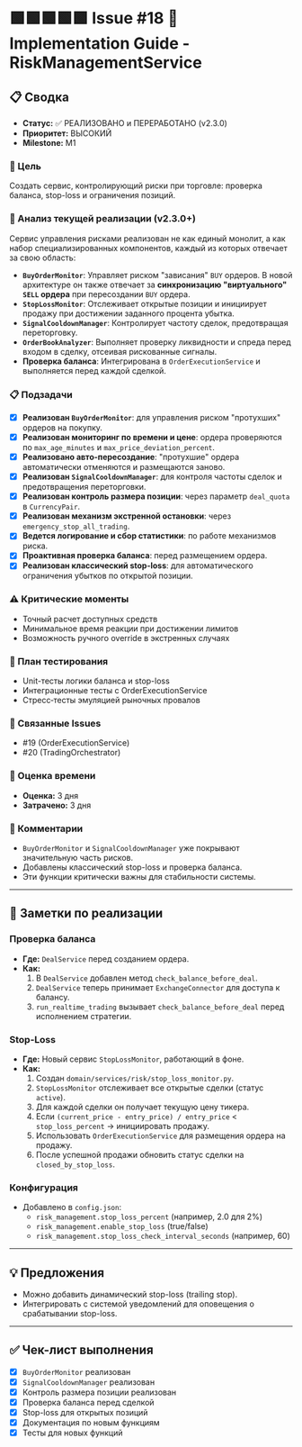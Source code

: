 # 🟩🟩🟩🟩🟩 Issue #18 🚀 Implementation Guide - RiskManagementService

## 📋 Сводка
- **Статус:** ✅ РЕАЛИЗОВАНО и ПЕРЕРАБОТАНО (v2.3.0)
- **Приоритет:** ВЫСОКИЙ
- **Milestone:** M1

### 🎯 Цель
Создать сервис, контролирующий риски при торговле: проверка баланса, stop-loss и ограничения позиций.

### 🔬 Анализ текущей реализации (v2.3.0+)

Сервис управления рисками реализован не как единый монолит, а как набор специализированных компонентов, каждый из которых отвечает за свою область:

-   **`BuyOrderMonitor`**: Управляет риском "зависания" `BUY` ордеров. В новой архитектуре он также отвечает за **синхронизацию "виртуального" `SELL` ордера** при пересоздании `BUY` ордера.
-   **`StopLossMonitor`**: Отслеживает открытые позиции и инициирует продажу при достижении заданного процента убытка.
-   **`SignalCooldownManager`**: Контролирует частоту сделок, предотвращая переторговку.
-   **`OrderBookAnalyzer`**: Выполняет проверку ликвидности и спреда перед входом в сделку, отсеивая рискованные сигналы.
-   **Проверка баланса**: Интегрирована в `OrderExecutionService` и выполняется перед каждой сделкой.

### 📋 Подзадачи
- [x] **Реализован `BuyOrderMonitor`**: для управления риском "протухших" ордеров на покупку.
- [x] **Реализован мониторинг по времени и цене**: ордера проверяются по `max_age_minutes` и `max_price_deviation_percent`.
- [x] **Реализовано авто-пересоздание**: "протухшие" ордера автоматически отменяются и размещаются заново.
- [x] **Реализован `SignalCooldownManager`**: для контроля частоты сделок и предотвращения переторговки.
- [x] **Реализован контроль размера позиции**: через параметр `deal_quota` в `CurrencyPair`.
- [x] **Реализован механизм экстренной остановки**: через `emergency_stop_all_trading`.
- [x] **Ведется логирование и сбор статистики**: по работе механизмов риска.
- [x] **Проактивная проверка баланса**: перед размещением ордера.
- [x] **Реализован классический stop-loss**: для автоматического ограничения убытков по открытой позиции.

### ⚠️ Критические моменты
- Точный расчет доступных средств
- Минимальное время реакции при достижении лимитов
- Возможность ручного override в экстренных случаях

### 🧪 План тестирования
- Unit-тесты логики баланса и stop-loss
- Интеграционные тесты с OrderExecutionService
- Стресс‑тесты эмуляцией рыночных провалов


### 🔗 Связанные Issues
- #19 (OrderExecutionService)
- #20 (TradingOrchestrator)

### 📅 Оценка времени
- **Оценка:** 3 дня
- **Затрачено:** 3 дня

### 💬 Комментарии
- `BuyOrderMonitor` и `SignalCooldownManager` уже покрывают значительную часть рисков.
- Добавлены классический stop-loss и проверка баланса.
- Эти функции критически важны для стабильности системы.

---
## 📝 Заметки по реализации

### Проверка баланса
- **Где:** `DealService` перед созданием ордера.
- **Как:**
  1. В `DealService` добавлен метод `check_balance_before_deal`.
  2. `DealService` теперь принимает `ExchangeConnector` для доступа к балансу.
  3. `run_realtime_trading` вызывает `check_balance_before_deal` перед исполнением стратегии.

### Stop-Loss
- **Где:** Новый сервис `StopLossMonitor`, работающий в фоне.
- **Как:**
  1. Создан `domain/services/risk/stop_loss_monitor.py`.
  2. `StopLossMonitor` отслеживает все открытые сделки (статус `active`).
  3. Для каждой сделки он получает текущую цену тикера.
  4. Если `(current_price - entry_price) / entry_price` < `stop_loss_percent` -> инициировать продажу.
  5. Использовать `OrderExecutionService` для размещения ордера на продажу.
  6. После успешной продажи обновить статус сделки на `closed_by_stop_loss`.

### Конфигурация
- Добавлено в `config.json`:
  - `risk_management.stop_loss_percent` (например, 2.0 для 2%)
  - `risk_management.enable_stop_loss` (true/false)
  - `risk_management.stop_loss_check_interval_seconds` (например, 60)

---
## 💡 Предложения
- Можно добавить динамический stop-loss (trailing stop).
- Интегрировать с системой уведомлений для оповещения о срабатывании stop-loss.

---
## ✅ Чек-лист выполнения
- [x] `BuyOrderMonitor` реализован
- [x] `SignalCooldownManager` реализован
- [x] Контроль размера позиции реализован
- [x] Проверка баланса перед сделкой
- [x] Stop-loss для открытых позиций
- [x] Документация по новым функциям
- [x] Тесты для новых функций
